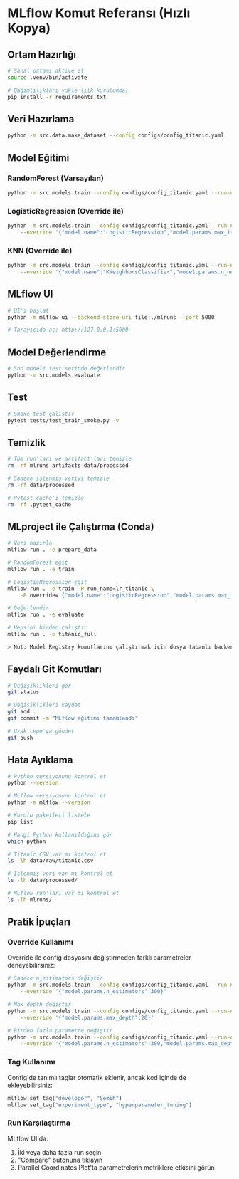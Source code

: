# MLflow Komut Referansı (Hızlı Kopya)


## Ortam Hazırlığı

```bash
# Sanal ortamı aktive et
source .venv/bin/activate

# Bağımlılıkları yükle (ilk kurulumda)
pip install -r requirements.txt
```

## Veri Hazırlama

```bash
python -m src.data.make_dataset --config configs/config_titanic.yaml
```

## Model Eğitimi

### RandomForest (Varsayılan)
```bash
python -m src.models.train --config configs/config_titanic.yaml --run-name rf_titanic_default
```

### LogisticRegression (Override ile)
```bash
python -m src.models.train --config configs/config_titanic.yaml --run-name lr_titanic \
    --override '{"model.name":"LogisticRegression","model.params.max_iter":2000}'
```

### KNN (Override ile)
```bash
python -m src.models.train --config configs/config_titanic.yaml --run-name knn_titanic \
    --override '{"model.name":"KNeighborsClassifier","model.params.n_neighbors":5}'
```

## MLflow UI

```bash
# UI'ı başlat
python -m mlflow ui --backend-store-uri file:./mlruns --port 5000

# Tarayıcıda aç: http://127.0.0.1:5000
```

## Model Değerlendirme

```bash
# Son modeli test setinde değerlendir
python -m src.models.evaluate
```

## Test

```bash
# Smoke test çalıştır
pytest tests/test_train_smoke.py -v
```

## Temizlik

```bash
# Tüm run'ları ve artifact'ları temizle
rm -rf mlruns artifacts data/processed

# Sadece işlenmiş veriyi temizle
rm -rf data/processed

# Pytest cache'i temizle
rm -rf .pytest_cache
```


## MLproject ile Çalıştırma (Conda)

```bash
# Veri hazırla
mlflow run . -e prepare_data

# RandomForest eğit
mlflow run . -e train

# LogisticRegression eğit
mlflow run . -e train -P run_name=lr_titanic \
    -P override='{"model.name":"LogisticRegression","model.params.max_iter":2000}'

# Değerlendir
mlflow run . -e evaluate

# Hepsini birden çalıştır
mlflow run . -e titanic_full

> Not: Model Registry komutlarını çalıştırmak için dosya tabanlı backend yerine SQL destekli bir MLflow tracking sunucusu kurmanız gerekir.
```

## Faydalı Git Komutları

```bash
# Değişiklikleri gör
git status

# Değişiklikleri kaydet
git add .
git commit -m "MLflow eğitimi tamamlandı"

# Uzak repo'ya gönder
git push
```

## Hata Ayıklama

```bash
# Python versiyonunu kontrol et
python --version

# MLflow versiyonunu kontrol et
python -m mlflow --version

# Kurulu paketleri listele
pip list

# Hangi Python kullanıldığını gör
which python

# Titanic CSV var mı kontrol et
ls -lh data/raw/titanic.csv

# İşlenmiş veri var mı kontrol et
ls -lh data/processed/

# MLflow run'ları var mı kontrol et
ls -lh mlruns/
```

## Pratik İpuçları

### Override Kullanımı
Override ile config dosyasını değiştirmeden farklı parametreler deneyebilirsiniz:

```bash
# Sadece n_estimators değiştir
python -m src.models.train --config configs/config_titanic.yaml --run-name rf_300 \
    --override '{"model.params.n_estimators":300}'

# Max_depth değiştir
python -m src.models.train --config configs/config_titanic.yaml --run-name rf_deep \
    --override '{"model.params.max_depth":20}'

# Birden fazla parametre değiştir
python -m src.models.train --config configs/config_titanic.yaml --run-name rf_tuned \
    --override '{"model.params.n_estimators":300,"model.params.max_depth":15,"model.params.min_samples_split":10}'
```

### Tag Kullanımı
Config'de tanımlı taglar otomatik eklenir, ancak kod içinde de ekleyebilirsiniz:

```python
mlflow.set_tag("developer", "Semih")
mlflow.set_tag("experiment_type", "hyperparameter_tuning")
```

### Run Karşılaştırma
MLflow UI'da:
1. İki veya daha fazla run seçin
2. "Compare" butonuna tıklayın
3. Parallel Coordinates Plot'ta parametrelerin metriklere etkisini görün
